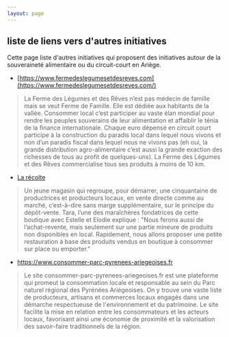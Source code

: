 ```yaml
---
layout: page
---
```


## liste de liens vers d'autres initiatives

Cette page liste d'autres initiatives qui proposent des initiatives autour de la souveraineté alimentaire ou du circuit-court en Ariège.

- [https://www.fermedeslegumesetdesreves.com](https://www.fermedeslegumesetdesreves.com/)

> La Ferme des Légumes et des Rêves n’est pas médecin de famille mais se veut Ferme de Famille. Elle est dédiée aux habitants de la vallée. Consommer local c’est participer au vaste élan mondial pour rendre les peuples souverains de leur alimentation et affaiblir le ténia de la finance internationale. Chaque euro dépensé en circuit court participe à la construction du paradis local dans lequel nous vivons et non d’un paradis fiscal dans lequel nous ne vivons pas (eh oui, la grande distribution agro-alimentaire c’est aussi la grande exaction des richesses de tous au profit de quelques-uns). La Ferme des Légumes et des Rêves commercialise tous ses produits à moins de 10 km.

- [La récolte](https://m.facebook.com/people/R%C3%A9colte-Paysanne/61564254347634/)

> Un jeune magasin qui regroupe, pour démarrer, une cinquantaine de productrices et producteurs locaux, en vente directe comme au marché, c’est-à-dire sans marge supplémentaire, sur le principe du dépôt-vente. Tara, l’une des maraîchères fondatrices de cette boutique avec Estelle et Elodie explique : "Nous ferons aussi de l’achat-revente, mais seulement sur une partie mineure de produits non disponibles en local. Rapidement, nous allons proposer une petite restauration à base des produits vendus en boutique à consommer sur place ou emporter."

- https://www.consommer-parc-pyrenees-ariegeoises.fr

> Le site consommer-parc-pyrenees-ariegeoises.fr est une plateforme qui promeut la consommation locale et responsable au sein du Parc naturel régional des Pyrénées Ariégeoises. On y trouve une vaste liste de producteurs, artisans et commerces locaux engagés dans une démarche respectueuse de l'environnement et du patrimoine. Le site facilite la mise en relation entre les consommateurs et les acteurs locaux, favorisant ainsi une économie de proximité et la valorisation des savoir-faire traditionnels de la région.
